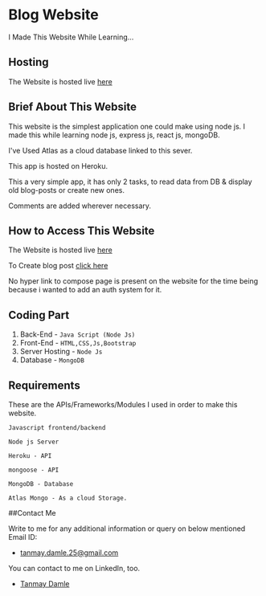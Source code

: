 # Blog Website

I Made This Website While Learning...

## Hosting

The Website is hosted live [here](https://node-js-blog-website.herokuapp.com)

## Brief About This Website

This website is the simplest application one could make using node js.
I made this while learning node js, express js, react js, mongoDB.

I've Used Atlas as a cloud database linked to this sever.

This app is hosted on Heroku.

This a very simple app, it has only 2 tasks, to read data from DB & display old blog-posts or create new ones.

Comments are added wherever necessary. 

## How to Access This Website

The Website is hosted live [here](https://node-js-blog-website.herokuapp.com)

To Create blog post [click here](https://node-js-blog-website.herokuapp.com/compose)

No hyper link to compose page is present on the website for the time being because i wanted to add an auth system for it.


## Coding Part

1. Back-End - ```Java Script (Node Js)```
2. Front-End - ```HTML,CSS,Js,Bootstrap```
3. Server Hosting - ```Node Js```
4. Database -  ```MongoDB```


## Requirements

These are the APIs/Frameworks/Modules I used in order to make this website.

```
Javascript frontend/backend

Node js Server

Heroku - API

mongoose - API

MongoDB - Database

Atlas Mongo - As a cloud Storage.

```


##Contact Me

Write to me for any additional information or query on below mentioned Email ID:

* tanmay.damle.25@gmail.com


You can contact to me on LinkedIn, too.

* [Tanmay Damle](https://www.linkedin.com/in/tanmay-damle-924839190/)
